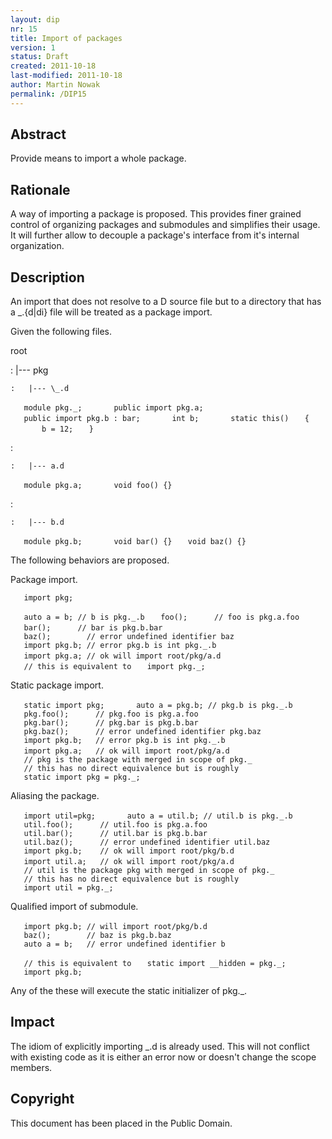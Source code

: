 ```yaml
---
layout: dip
nr: 15
title: Import of packages
version: 1
status: Draft
created: 2011-10-18
last-modified: 2011-10-18
author: Martin Nowak
permalink: /DIP15
---
```


Abstract
--------

Provide means to import a whole package.

Rationale
---------

A way of importing a package is proposed. This provides finer grained
control of organizing packages and submodules and simplifies their
usage. It will further allow to decouple a package's interface from it's
internal organization.

Description
-----------

An import that does not resolve to a D source file but to a directory
that has a \_.{d|di} file will be treated as a package import.

Given the following files.

root

:   |--- pkg

    :   |--- \_.d

`   module pkg._;`
`   `
`   public import pkg.a;`
`   public import pkg.b : bar;`
`   `
`   int b;`
`   `
`   static this()`
`   {`
`       b = 12;`
`   }`

:   

    :   |--- a.d

`   module pkg.a;`
`   `
`   void foo() {}`

:   

    :   |--- b.d

`   module pkg.b;`
`   `
`   void bar() {}`
`   void baz() {}`

The following behaviors are proposed.

Package import.

`   import pkg;`

`   auto a = b; // b is pkg._.b`
`   foo();      // foo is pkg.a.foo`
`   bar();      // bar is pkg.b.bar`
`   `
`   baz();        // error undefined identifier baz`
`   import pkg.b; // error pkg.b is int pkg._.b`
`   import pkg.a; // ok will import root/pkg/a.d`
`   `
`   // this is equivalent to`
`   import pkg._;`

Static package import.

`   static import pkg;`
`   `
`   auto a = pkg.b; // pkg.b is pkg._.b`
`   pkg.foo();      // pkg.foo is pkg.a.foo`
`   pkg.bar();      // pkg.bar is pkg.b.bar`
`   pkg.baz();      // error undefined identifier pkg.baz`
`   import pkg.b;   // error pkg.b is int pkg._.b`
`   import pkg.a;   // ok will import root/pkg/a.d`
`   `
`   // pkg is the package with merged in scope of pkg._`
`   // this has no direct equivalence but is roughly`
`   static import pkg = pkg._;`

Aliasing the package.

`   import util=pkg;`
`   `
`   auto a = util.b; // util.b is pkg._.b`
`   util.foo();      // util.foo is pkg.a.foo`
`   util.bar();      // util.bar is pkg.b.bar`
`   util.baz();      // error undefined identifier util.baz`
`   import pkg.b;    // ok will import root/pkg/b.d`
`   import util.a;   // ok will import root/pkg/a.d`
`   `
`   // util is the package pkg with merged in scope of pkg._`
`   // this has no direct equivalence but is roughly`
`   import util = pkg._;`

Qualified import of submodule.

`   import pkg.b; // will import root/pkg/b.d`
`   `
`   baz();        // baz is pkg.b.baz`
`   auto a = b;   // error undefined identifier b`

`   // this is equivalent to`
`   static import __hidden = pkg._;`
`   import pkg.b;`

Any of the these will execute the static initializer of pkg.\_.

Impact
------

The idiom of explicitly importing \_.d is already used. This will not
conflict with existing code as it is either an error now or doesn't
change the scope members.

Copyright
---------

This document has been placed in the Public Domain.
